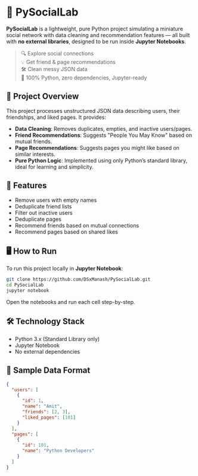 # 🧠 PySocialLab

**PySocialLab** is a lightweight, pure Python project simulating a miniature social network with data cleaning and recommendation features — all built with **no external libraries**, designed to be run inside **Jupyter Notebooks**.

> 🔍 Explore social connections  
> 💡 Get friend & page recommendations  
> 🛠 Clean messy JSON data  
> 🐍 100% Python, zero dependencies, Jupyter-ready

## 🚀 Project Overview

This project processes unstructured JSON data describing users, their friendships, and liked pages. It provides:

- **Data Cleaning**: Removes duplicates, empties, and inactive users/pages.  
- **Friend Recommendations**: Suggests "People You May Know" based on mutual friends.  
- **Page Recommendations**: Suggests pages you might like based on similar interests.  
- **Pure Python Logic**: Implemented using only Python’s standard library, ideal for learning and simplicity.

## 🧩 Features

- Remove users with empty names  
- Deduplicate friend lists  
- Filter out inactive users  
- Deduplicate pages  
- Recommend friends based on mutual connections  
- Recommend pages based on shared likes

## 🖥️ How to Run

To run this project locally in **Jupyter Notebook**:

```bash
git clone https://github.com/DSxManash/PySocialLab.git
cd PySocialLab
jupyter notebook
```

Open the notebooks and run each cell step-by-step.  

## 🛠 Technology Stack

- Python 3.x (Standard Library only)  
- Jupyter Notebook  
- No external dependencies

## 📄 Sample Data Format

```json
{
  "users": [
    {
      "id": 1,
      "name": "Amit",
      "friends": [2, 3],
      "liked_pages": [101]
    }
  ],
  "pages": [
    {
      "id": 101,
      "name": "Python Developers"
    }
  ]
}
```